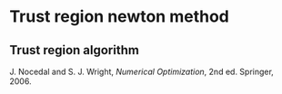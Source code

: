 # Trust region newton method


## Trust region algorithm

J. Nocedal and S. J. Wright, *Numerical Optimization*, 2nd ed. Springer, 2006.
